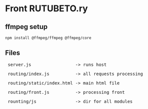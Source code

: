 # Front RUTUBETO.ry

## ffmpeg setup
    npm install @ffmpeg/ffmpeg @ffmpeg/core

## Files

 <pre> server.js                 -> runs host                   </pre>
 <pre> routing/index.js          -> all requests processing     </pre>
 <pre> routing/static/index.html -> main html file              </pre>
 <pre> routing/front.js          -> processing front            </pre>
 <pre> rounting/js               -> dir for all modules         </pre>